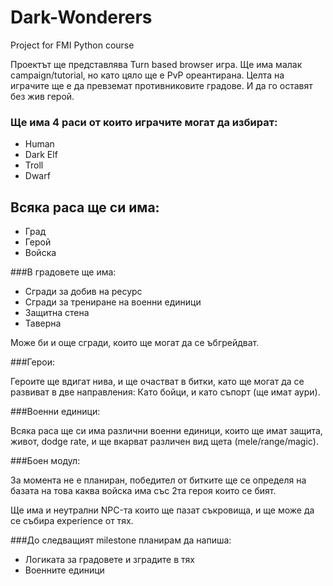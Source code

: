 Dark-Wonderers
==============

Project for FMI Python course

Проектът ще представлява Turn based browser игра. Ще има малак campaign/tutorial, но като цяло ще е PvP ореантирана.
Целта на играчите ще е да превземат противниковите градове. И да го оставят без жив герой.

### Ще има 4 раси от които играчите могат да избират:
<ul>
<li>Human</li>
<li>Dark Elf</li>
<li>Troll</li>
<li>Dwarf</li>
</ul>

## Всяка раса ще си има:
<ul>
<li>Град</li>
<li>Герой</li>
<li>Войска</li>
</ul>

###В градовете ще има:
<ul>
<li>Сгради за добив на ресурс</li>
<li>Сгради за трениране на военни единици</li>
<li>Защитна стена</li>
<li>Таверна</li>
</ul>
Може би и още сгради, които ще могат да се ъбгрейдват.

###Герои:
<p>
Героите ще вдигат нива, и ще очастват в битки,
като ще могат да се развиват в две направления:
Като бойци, и като съпорт (ще имат аури).
</p>

###Военни единици:
<p>
Всяка раса ще си има различни военни единици, които ще имат защита, живот, dodge rate, 
и ще вкарват различен вид щета (mele/range/magic).
</p>

###Боен модул:
<p>
За момента не е планиран, победител от битките ще се определя на базата на това каква войска има
със 2та героя които се бият.
</p>


<p>
Ще има и неутрални NPC-та които ще пазат съкровища, и ще може да се събира experience от тях.
</p>


###До следващият milestone планирам да напиша:
<ul>
<li>Логиката за градовете и зградите в тях</li>
<li>Военните единици</li>
</ul>
